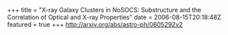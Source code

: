 +++
title = "X-ray Galaxy Clusters in NoSOCS: Substructure and the Correlation of   Optical and X-ray Properties"
date = 2006-08-15T20:18:48Z
featured = true
+++
http://arxiv.org/abs/astro-ph/0605292v2